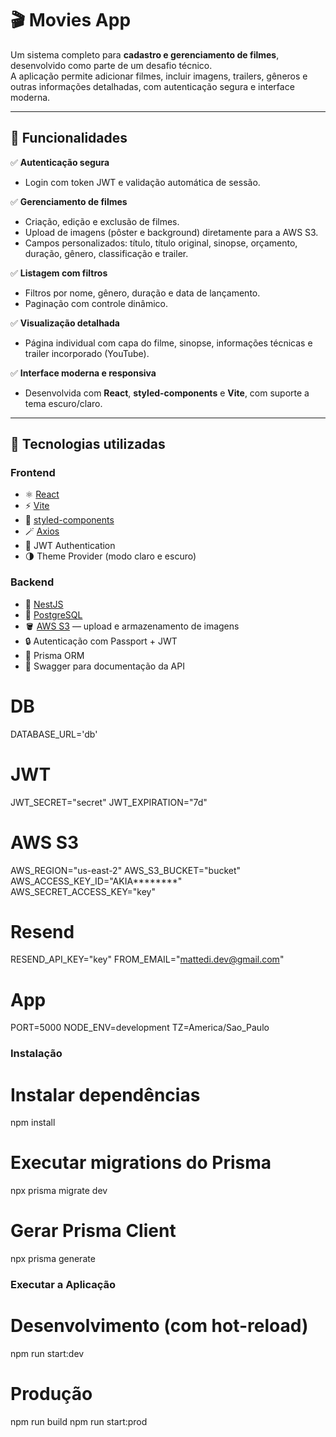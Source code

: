 # 🎬 Movies App

Um sistema completo para **cadastro e gerenciamento de filmes**, desenvolvido como parte de um desafio técnico.  
A aplicação permite adicionar filmes, incluir imagens, trailers, gêneros e outras informações detalhadas, com autenticação segura e interface moderna.

---

## 🚀 Funcionalidades

✅ **Autenticação segura**
- Login com token JWT e validação automática de sessão.  

✅ **Gerenciamento de filmes**
- Criação, edição e exclusão de filmes.  
- Upload de imagens (pôster e background) diretamente para a AWS S3.  
- Campos personalizados: título, título original, sinopse, orçamento, duração, gênero, classificação e trailer.  

✅ **Listagem com filtros**
- Filtros por nome, gênero, duração e data de lançamento.  
- Paginação com controle dinâmico.  

✅ **Visualização detalhada**
- Página individual com capa do filme, sinopse, informações técnicas e trailer incorporado (YouTube).  

✅ **Interface moderna e responsiva**
- Desenvolvida com **React**, **styled-components** e **Vite**, com suporte a tema escuro/claro.

---

## 🧠 Tecnologias utilizadas

### **Frontend**
- ⚛️ [React](https://reactjs.org/)
- ⚡ [Vite](https://vitejs.dev/)
- 💅 [styled-components](https://styled-components.com/)
- 🪄 [Axios](https://axios-http.com/)
- 🔐 JWT Authentication
- 🌗 Theme Provider (modo claro e escuro)

### **Backend**
- 🧱 [NestJS](https://nestjs.com/)
- 🐘 [PostgreSQL](https://www.postgresql.org/)
- 🪣 [AWS S3](https://aws.amazon.com/s3/) — upload e armazenamento de imagens
- 🔒 Autenticação com Passport + JWT
- 🧩 Prisma ORM
- 📘 Swagger para documentação da API


# DB
DATABASE_URL='db'

# JWT
JWT_SECRET="secret"
JWT_EXPIRATION="7d"

# AWS S3
AWS_REGION="us-east-2"
AWS_S3_BUCKET="bucket"
AWS_ACCESS_KEY_ID="AKIA********"
AWS_SECRET_ACCESS_KEY="key"

# Resend
RESEND_API_KEY="key"
FROM_EMAIL="mattedi.dev@gmail.com"

# App
PORT=5000
NODE_ENV=development
TZ=America/Sao_Paulo


###  Instalação

# Instalar dependências
npm install

# Executar migrations do Prisma
npx prisma migrate dev

# Gerar Prisma Client
npx prisma generate


###  Executar a Aplicação
# Desenvolvimento (com hot-reload)
npm run start:dev

# Produção
npm run build
npm run start:prod

